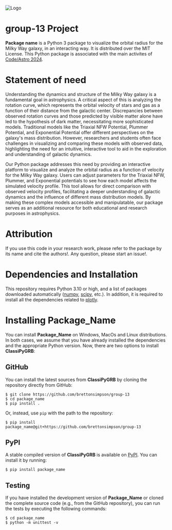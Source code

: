 ![Logo](path_to_the_logo/logo.jpeg)  

# group-13 Project

**Package name** is a Python 3 package to visualize the orbital radius for the Milky Way galaxy, in an interacting way. It is distributed over the MIT License. This Python package is associated with the main activites of [Code/Astro 2024](https://github.com/semaphoreP/codeastro).

# Statement of need
Understanding the dynamics and structure of the Milky Way galaxy is a fundamental goal in astrophysics. A critical aspect of this is analyzing the rotation curve, which represents the orbital velocity of stars and gas as a function of their distance from the galactic center. Discrepancies between observed rotation curves and those predicted by visible matter alone have led to the hypothesis of dark matter, necessitating more sophisticated models. Traditional models like the Triaxial NFW Potential, Plummer Potential, and Exponential Potential offer different perspectives on the galaxy's mass distribution. However, researchers and students often face challenges in visualizing and comparing these models with observed data, highlighting the need for an intuitive, interactive tool to aid in the exploration and understanding of galactic dynamics.

Our Python package addresses this need by providing an interactive platform to visualize and analyze the orbital radius as a function of velocity for the Milky Way galaxy. Users can adjust parameters for the Triaxial NFW, Plummer, and Exponential potentials to see how each model affects the simulated velocity profile. This tool allows for direct comparison with observed velocity profiles, facilitating a deeper understanding of galactic dynamics and the influence of different mass distribution models. By making these complex models accessible and manipulatable, our package serves as an additional resource for both educational and research purposes in astrophysics.

# Attribution
If you use this code in your research work, please refer to the package by its name and cite the authors!. Any question, please start an issue!.

# Dependencies and Installation

This repository requires Python 3.10 or high, and a list of packages downloaded automatically ([numpy](https://github.com/numpy/numpy), [scipy](https://scipy.org/), etc.). In addition, it is required to install all the dependencies related to [plotly](https://plotly.com/python/).

# Installing **Package_Name**

You can install **Package_Name** on Windows, MacOs and Linux distributions. In both cases, we assume that you have already installed the dependencies and the appropriate Python version. Now, there are two options to install **ClassiPyGRB**:

## GitHub

You can install the latest sources from **ClassiPyGRB** by cloning the repository directly from GitHub:
```
$ git clone https://github.com/brettonsimpson/group-13
$ cd package_name
$ pip install .
```
Or, instead, use `pip` with the path to the repository:
```
$ pip install package_name@git+https://github.com/brettonsimpson/group-13
```

## PyPI
A stable compiled version of **ClassiPyGRB** is available on [PyPI](https://pypi.org/). You can install it by running:
```
$ pip install package_name
```

## Testing

If you have installed the development version of **Package_Name** or cloned the complete source code (e.g., from the GitHub repository), you can run the tests by executing the following commands:

```
$ cd package_name
$ python -m unittest -v
```
